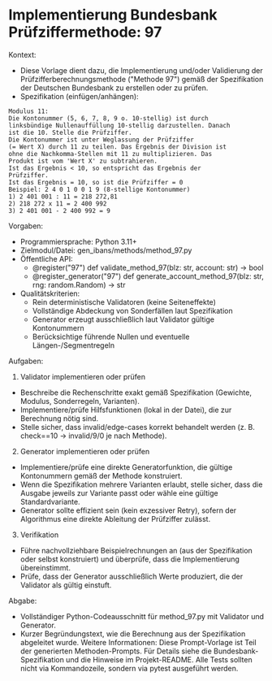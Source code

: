 # Implementierung Bundesbank Prüfziffermethode: 97

Kontext:
- Diese Vorlage dient dazu, die Implementierung und/oder Validierung der Prüfzifferberechnungsmethode ("Methode 97") gemäß der Spezifikation der Deutschen Bundesbank zu erstellen oder zu prüfen.
- Spezifikation (einfügen/anhängen):

```Text
Modulus 11:
Die Kontonummer (5, 6, 7, 8, 9 o. 10-stellig) ist durch
linksbündige Nullenauffüllung 10-stellig darzustellen. Danach
ist die 10. Stelle die Prüfziffer.
Die Kontonummer ist unter Weglassung der Prüfziffer
(= Wert X) durch 11 zu teilen. Das Ergebnis der Division ist
ohne die Nachkomma-Stellen mit 11 zu multiplizieren. Das
Produkt ist vom 'Wert X' zu subtrahieren.
Ist das Ergebnis < 10, so entspricht das Ergebnis der
Prüfziffer.
Ist das Ergebnis = 10, so ist die Prüfziffer = 0
Beispiel: 2 4 0 1 0 0 1 9 (8-stellige Kontonummer)
1) 2 401 001 : 11 = 218 272,81
2) 218 272 x 11 = 2 400 992
3) 2 401 001 - 2 400 992 = 9
```

Vorgaben:
- Programmiersprache: Python 3.11+
- Zielmodul/Datei: gen_ibans/methods/method_97.py
- Öffentliche API:
  - @register("97") def validate_method_97(blz: str, account: str) -> bool
  - @register_generator("97") def generate_account_method_97(blz: str, rng: random.Random) -> str
- Qualitätskriterien:
  - Rein deterministische Validatoren (keine Seiteneffekte)
  - Vollständige Abdeckung von Sonderfällen laut Spezifikation
  - Generator erzeugt ausschließlich laut Validator gültige Kontonummern
  - Berücksichtige führende Nullen und eventuelle Längen-/Segmentregeln

Aufgaben:
1) Validator implementieren oder prüfen
- Beschreibe die Rechenschritte exakt gemäß Spezifikation (Gewichte, Modulus, Sonderregeln, Varianten).
- Implementiere/prüfe Hilfsfunktionen (lokal in der Datei), die zur Berechnung nötig sind.
- Stelle sicher, dass invalid/edge-cases korrekt behandelt werden (z. B. check==10 -> invalid/9/0 je nach Methode).

2) Generator implementieren oder prüfen
- Implementiere/prüfe eine direkte Generatorfunktion, die gültige Kontonummern gemäß der Methode konstruiert.
- Wenn die Spezifikation mehrere Varianten erlaubt, stelle sicher, dass die Ausgabe jeweils zur Variante passt oder wähle eine gültige Standardvariante.
- Generator sollte effizient sein (kein exzessiver Retry), sofern der Algorithmus eine direkte Ableitung der Prüfziffer zulässt.

3) Verifikation
- Führe nachvollziehbare Beispielrechnungen an (aus der Spezifikation oder selbst konstruiert) und überprüfe, dass die Implementierung übereinstimmt.
- Prüfe, dass der Generator ausschließlich Werte produziert, die der Validator als gültig einstuft.

Abgabe:
- Vollständiger Python-Codeausschnitt für method_97.py mit Validator und Generator.
- Kurzer Begründungstext, wie die Berechnung aus der Spezifikation abgeleitet wurde.
Weitere Informationen: Diese Prompt-Vorlage ist Teil der generierten Methoden-Prompts. Für Details siehe die Bundesbank-Spezifikation und die Hinweise im Projekt-README.
Alle Tests sollten nicht via Kommandozeile, sondern via pytest ausgeführt werden.
